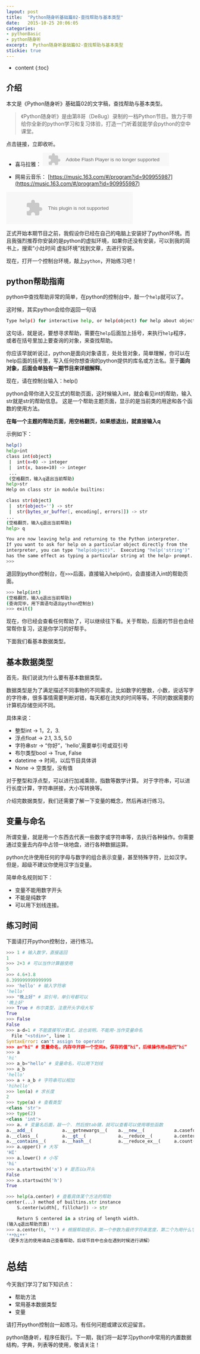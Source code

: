 ```yaml
---
layout: post
title:  "Python随身听基础篇02-查找帮助与基本类型"
date:   2015-10-25 20:06:05
categories:  
- pythonBasic
- python随身听
excerpt:  Python随身听基础篇02-查找帮助与基本类型
stickie: true
---
```


* content
 {:toc}

## 介绍

本文是《Python随身听》基础篇02的文字稿，查找帮助与基本类型。

>《Python随身听》是由第8哥（De8ug）录制的一档Python节目。致力于带给你全新的python学习和复习体验，打造一门听着就能学会python的空中课堂。

点击链接，立即收听。

- 喜马拉雅：
<object type="application/x-shockwave-flash" id="ximalaya_player" data="http://www.ximalaya.com/swf/sound/red.swf?id=54359085" width="340" height="36"></object>

- 网易云音乐：
[https://music.163.com/#/program?id=909955987](https://music.163.com/#/program?id=909955987)

<embed src="//music.163.com/style/swf/widget.swf?sid=909955987&type=3&auto=1&width=320&height=66" width="340" height="86"  allowNetworking="all">


正式开始本期节目之前，我假设你已经在自己的电脑上安装好了python环境。而且我强烈推荐你安装的是python的虚拟环境，如果你还没有安装，可以到我的简书上，搜索“小灶时间 虚拟环境”找到文章，去进行安装。

现在，打开一个控制台环境，敲上`python`，开始练习吧！


## python帮助指南

python中查找帮助非常的简单，在python的控制台中，敲一个`help`就可以了。   

这时候，其实python会给你返回一句话

```bash
Type help() for interactive help, or help(object) for help about object.
```

这句话，就是说，要想寻求帮助，需要在`help`后面加上括号，来执行`help`程序，或者在括号里加上要查询的对象，来查找帮助。

你应该早就听说过，python是面向对象语言，处处皆对象，简单理解，你可以在help后面的括号里，写入任何你想查询的python提供的库名或方法名。至于**面向对象，后面会单独有一期节目来详细解释**。

现在，请在控制台输入：help()

python会带你进入交互式的帮助页面，这时候输入int，就会看见int的帮助，输入str就是str的帮助信息。
这是一个帮助主题页面，显示的是当前类的用途和各个函数的使用方法。

**在每一个主题的帮助页面，用空格翻页，如果想退出，就直接输入q**

示例如下：

```bash
help()
help>int 
class int(object)
 |  int(x=0) -> integer
 |  int(x, base=10) -> integer
 ...
 (空格翻页，输入q退出当前帮助)
help>str
Help on class str in module builtins:

class str(object)
 |  str(object='') -> str
 |  str(bytes_or_buffer[, encoding[, errors]]) -> str
...
(空格翻页，输入q退出当前帮助)
help> q

You are now leaving help and returning to the Python interpreter.
If you want to ask for help on a particular object directly from the
interpreter, you can type "help(object)".  Executing "help('string')"
has the same effect as typing a particular string at the help> prompt.
>>>
```

退回到python控制台，在`>>>`后面，直接输入help(int)，会直接进入int的帮助页面。

```bash
>>> help(int)
(空格翻页，输入q退出当前帮助)
(查询完毕，用下面语句退出python控制台)
>>> exit() 
```

现在，你已经会查看任何帮助了，可以继续往下看。关于帮助，后面的节目也会经常帮你复习，这是你学习的好帮手。

下面我们看基本数据类型。

## 基本数据类型

首先，我们说说为什么要有基本数据类型。

数据类型是为了满足描述不同事物的不同需求。比如数字的整数，小数，说话写字的字符串，很多事情需要判断对错，每天都在流失的时间等等。不同的数据需要的计算机存储空间不同。  

具体来说：

- 整型int   -> 1，2，3.  
- 浮点float -> 2.1, 3.5, 5.0  
- 字符串str  -> “你好”，'hello',需要单引号或双引号
- 布尔类型bool      -> True, False
- datetime  -> 时间，以后节目具体讲
- None      -> 空类型，没有值                            

对于整型和浮点型，可以进行加减乘除，指数等数学计算。
对于字符串，可以进行长度计算，字符串拼接，大小写转换等。

介绍完数据类型，我们还需要了解一下变量的概念，然后再进行练习。

## 变量与命名

所谓变量，就是用一个东西去代表一些数字或字符串等，去执行各种操作。你需要通过变量去内存中占领一块地盘，进行各种数据运算。

python允许使用任何的字母与数字的组合表示变量，甚至特殊字符，比如汉字。但是，超级不建议你使用汉字当变量。

简单命名规则如下：
- 变量不能用数字开头
- 不能是纯数字
- 可以用下划线连接。


## 练习时间

下面请打开python控制台，进行练习。

```python
>>> 1 # 输入数字，直接返回
1
>>> 2+3 # 可以当作计算器使用
5
>>> 4.6+3.8
8.399999999999999
>>> 'hello' # 输入字符串
'hello'
>>> "晚上好" # 双引号，单引号都可以
'晚上好'
>>> True # 布尔类型，注意开头字母大写
True
>>> False
False
>>> a-d=1 # 不能直接写计算式，这也说明，不能用-当作变量命名
  File "<stdin>", line 1
SyntaxError: can't assign to operator
>>> a="hi" # 变量命名，内存中开辟一个空间a，保存的值“hi”，后续操作用a指代“hi”
>>> a
'hi'
>>> a_b="hello" # 变量命名，可以用下划线
>>> a_b
'hello'
>>> a + a_b # 字符串可以相加
'hihello'
>>> len(a) # 求长度
2
>>> type(a) # 查看类型
<class 'str'>
>>> type(2)
<class 'int'> 
>>> a. # 变量名后面，敲一个. 然后按tab键，就可以查看可以使用哪些函数
a.__add__(           a.__getnewargs__(    a.__new__(           a.casefold(          a.isalpha(           a.ljust(             a.rstrip(
a.__class__(         a.__gt__(            a.__reduce__(        a.center(            a.isdecimal(         a.lower(             a.split(
a.__contains__(      a.__hash__(          a.__reduce_ex__(     a.count(             a.isdigit(           a.lstrip(            a.splitlines(
>>> a.upper() # 大写
'HI'
>>> a.lower() # 小写
'hi'
>>> a.startswith('a') # 是否以a开头
False
>>> a.startswith('h')
True

>>> help(a.center) # 查看具体某个方法的帮助
center(...) method of builtins.str instance
    S.center(width[, fillchar]) -> str

    Return S centered in a string of length width.
(输入q退出帮助页面)
>>> a.center(6, '*') # 根据帮助提示，第一个参数为最终字符串宽度，第二个为用什么字符填充
'**hi**'
（更多方法的使用请自己查看帮助，后续节目中也会在遇到时候进行讲解）
```

# 总结

今天我们学习了如下知识点：

- 帮助方法
- 常用基本数据类型
- 变量

请打开python控制台一起练习。有任何问题或建议欢迎留言。


python随身听，程序任我行。下一期，我们将一起学习python中常用的内置数据结构，字典，列表等的使用，敬请关注！